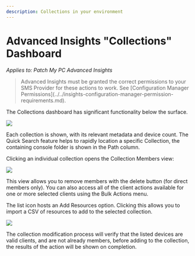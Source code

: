 ```yaml
---
description: Collections in your environment
---
```


# Advanced Insights "Collections" Dashboard

_Applies to: Patch My PC Advanced Insights_

> Advanced Insights must be granted the correct permissions to your SMS Provider for these actions to work. See \[Configuration Manager Permissions]\(../../insights-configuration-manager-permission-requirements.md).

The Collections dashboard has significant functionality below the surface.

![](../../../.gitbook/assets/image-\(499\).png)

Each collection is shown, with its relevant metadata and device count. The Quick Search feature helps to rapidly location a specific Collection, the containing console folder is shown in the Path column.

Clicking an individual collection opens the Collection Members view:

![](../../../.gitbook/assets/image-\(501\).png)

This view allows you to remove members with the delete button (for direct members only). You can also access all of the client actions available for one or more selected clients using the Bulk Actions menu.

The list icon hosts an Add Resources option. Clicking this allows you to import a CSV of resources to add to the selected collection.

![](../../../.gitbook/assets/image-\(503\).png)

The collection modification process will verify that the listed devices are valid clients, and are not already members, before adding to the collection, the results of the action will be shown on completion.
